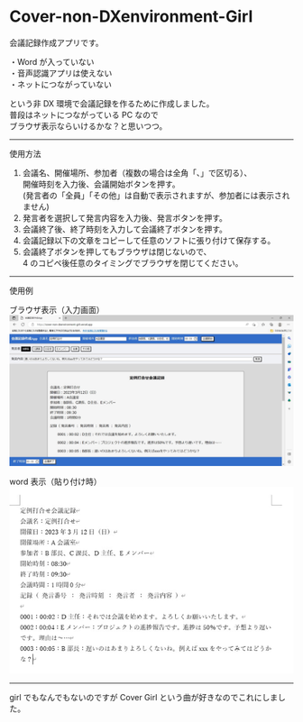 # Cover-non-DXenvironment-Girl

会議記録作成アプリです。

・Word が入っていない  
・音声認識アプリは使えない  
・ネットにつながっていない

という非 DX 環境で会議記録を作るために作成しました。  
普段はネットにつながっている PC なので  
ブラウザ表示ならいけるかな？と思いつつ。

---

使用方法

1. 会議名、開催場所、参加者（複数の場合は全角「、」で区切る）、  
   開催時刻を入力後、会議開始ボタンを押す。  
   (発言者の「全員」「その他」は自動で表示されますが、参加者には表示されません)
2. 発言者を選択して発言内容を入力後、発言ボタンを押す。
3. 会議終了後、終了時刻を入力して会議終了ボタンを押す。
4. 会議記録以下の文章をコピーして任意のソフトに張り付けて保存する。
5. 会議終了ボタンを押してもブラウザは閉じないので、  
   4 のコピペ後任意のタイミングでブラウザを閉じてください。

---

使用例

ブラウザ表示（入力画面）  
![画像の説明](img/exampleBrowserIMG.jpg "example")

word 表示（貼り付け時）  
![画像の説明](img/exampleWordIMG.jpg "example")

---

girl でもなんでもないのですが
Cover Girl という曲が好きなのでこれにしました。
